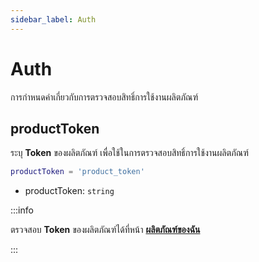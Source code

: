 ```yaml
---
sidebar_label: Auth
---
```


# Auth

การกำหนดค่าเกี่ยวกับการตรวจสอบสิทธิ์การใช้งานผลิตภัณฑ์

## productToken

ระบุ **Token** ของผลิตภัณฑ์ เพื่อใช้ในการตรวจสอบสิทธิ์การใช้งานผลิตภัณฑ์

```lua title="บรรทัดที่ 12"
productToken = 'product_token'
```

- productToken: `string`

:::info

ตรวจสอบ **Token** ของผลิตภัณฑ์ได้ที่หน้า [**ผลิตภัณฑ์ของฉัน**](https://cfx.azael.dev/dashboard/digishop/)

:::
